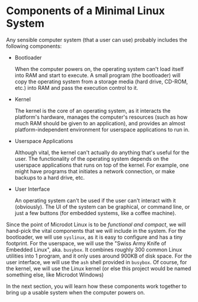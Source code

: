 
# Components of a Minimal Linux System

Any sensible computer system (that a user can use) probably includes the
following components:

* Bootloader

	When the computer powers on, the operating system can't load
	itself into RAM and start to execute. A small program (the
	bootloader) will copy the operating system from a storage media
	(hard drive, CD-ROM, etc.) into RAM and pass the execution control
	to it.

* Kernel

	The kernel is the core of an operating system, as it interacts
	the platform's hardware, manages the computer's resources
	(such as how much RAM should be given to an application), and
	provides an almost platform-independent environment for userspace
	applications to run in.

* Userspace Applications

	Although vital, the kernel can't actually do anything that's useful
	for the user. The functionality of the operating system depends
	on the userspace applications that runs on top of the kernel. For
	example, one might have programs that initiates a network connection,
	or make backups to a hard drive, etc.

* User Interface

	An operating system can't be used if the user can't interact with
	it (obviously). The UI of the system can be graphical, or command
	line, or just a few buttons (for embedded systems, like a coffee
	machine).


Since the point of Microdot Linux is to be _functional and compact_, we
will hand-pick the vital components that we will include in the system.
For the bootloader, we will use `syslinux`, as it is easy to configure
and has a tiny footprint. For the userspace, we will use the "Swiss Army
Knife of Embedded Linux", aka. `busybox`. It combines roughly 300 common
Linux utilities into 1 program, and it only uses around 900KB of disk
space. For the user interface, we will use the `ash` shell provided in
`busybox`. Of course, for the kernel, we will use the Linux kernel (or
else this project would be named something else, like Microdot Windows)

In the next section, you will learn how these components work together
to bring up a usable system when the computer powers on.

